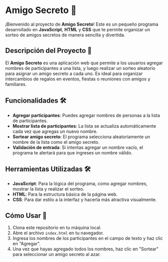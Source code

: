 # Amigo Secreto 🎁

¡Bienvenido al proyecto de **Amigo Secreto**! Este es un pequeño programa desarrollado en **JavaScript**, **HTML** y **CSS** que te permite organizar un sorteo de amigos secretos de manera sencilla y divertida.

## Descripción del Proyecto 📝

El **Amigo Secreto** es una aplicación web que permite a los usuarios agregar nombres de participantes a una lista, y luego realizar un sorteo aleatorio para asignar un amigo secreto a cada uno. Es ideal para organizar intercambios de regalos en eventos, fiestas o reuniones con amigos y familiares.

## Funcionalidades 🛠️

- **Agregar participantes**: Puedes agregar nombres de personas a la lista de participantes.
- **Mostrar lista de participantes**: La lista se actualiza automáticamente cada vez que agregas un nuevo nombre.
- **Sortear amigo secreto**: El programa selecciona aleatoriamente un nombre de la lista como el amigo secreto.
- **Validación de entrada**: Si intentas agregar un nombre vacío, el programa te alertará para que ingreses un nombre válido.

## Herramientas Utilizadas 🛠️

- **JavaScript**: Para la lógica del programa, como agregar nombres, mostrar la lista y realizar el sorteo.
- **HTML**: Para la estructura básica de la página web.
- **CSS**: Para dar estilo a la interfaz y hacerla más atractiva visualmente.

## Cómo Usar 🚀

1. Clona este repositorio en tu máquina local.
2. Abre el archivo `index.html` en tu navegador.
3. Ingresa los nombres de los participantes en el campo de texto y haz clic en "Agregar".
4. Una vez que hayas agregado todos los nombres, haz clic en "Sortear" para seleccionar un amigo secreto al azar.
